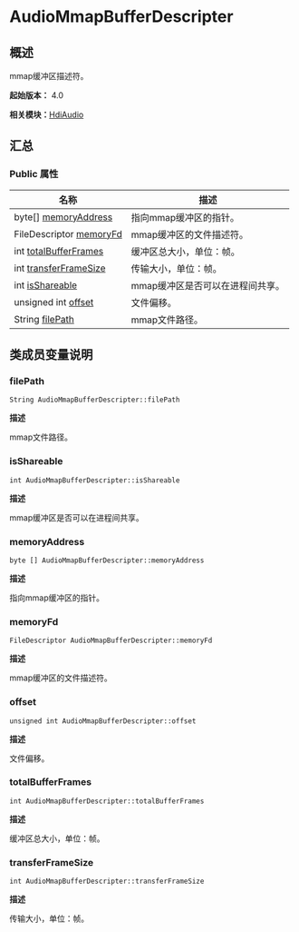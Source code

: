 # AudioMmapBufferDescripter


## 概述

mmap缓冲区描述符。

**起始版本：** 4.0

**相关模块：**[HdiAudio](_hdi_audio_v11.md)


## 汇总


### Public 属性

| 名称 | 描述 | 
| -------- | -------- |
| byte[] [memoryAddress](#memoryaddress) | 指向mmap缓冲区的指针。  | 
| FileDescriptor [memoryFd](#memoryfd) | mmap缓冲区的文件描述符。  | 
| int [totalBufferFrames](#totalbufferframes) | 缓冲区总大小，单位：帧。  | 
| int [transferFrameSize](#transferframesize) | 传输大小，单位：帧。  | 
| int [isShareable](#isshareable) | mmap缓冲区是否可以在进程间共享。  | 
| unsigned int [offset](#offset) | 文件偏移。  | 
| String [filePath](#filepath) | mmap文件路径。  | 


## 类成员变量说明


### filePath

```
String AudioMmapBufferDescripter::filePath
```
**描述**

mmap文件路径。


### isShareable

```
int AudioMmapBufferDescripter::isShareable
```
**描述**

mmap缓冲区是否可以在进程间共享。


### memoryAddress

```
byte [] AudioMmapBufferDescripter::memoryAddress
```
**描述**

指向mmap缓冲区的指针。


### memoryFd

```
FileDescriptor AudioMmapBufferDescripter::memoryFd
```
**描述**

mmap缓冲区的文件描述符。


### offset

```
unsigned int AudioMmapBufferDescripter::offset
```
**描述**

文件偏移。


### totalBufferFrames

```
int AudioMmapBufferDescripter::totalBufferFrames
```
**描述**

缓冲区总大小，单位：帧。


### transferFrameSize

```
int AudioMmapBufferDescripter::transferFrameSize
```
**描述**

传输大小，单位：帧。
